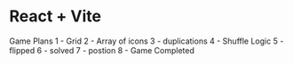 # React + Vite

Game Plans
1 - Grid
2 - Array of icons
3 - duplications
4 - Shuffle Logic
5 - flipped
6 - solved
7 - postion
8 - Game Completed
